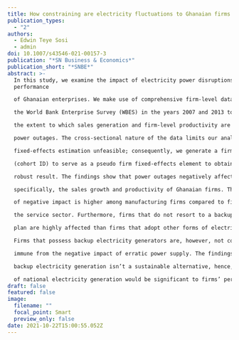 ```yaml
---
title: How constraining are electricity fluctuations to Ghanaian firms’ performance?
publication_types:
  - "2"
authors:
  - Edwin Teye Sosi
  - admin
doi: 10.1007/s43546-021-00157-3
publication: "*SN Business & Economics*"
publication_short: "*SNBE*"
abstract: >-
  In this study, we examine the impact of electricity power disruptions on the
  performance

  of Ghanaian enterprises. We make use of comprehensive firm-level data from

  the World Bank Enterprise Survey (WBES) in the years 2007 and 2013 to ascertain

  the extent to which sales generation and firm-level productivity are affected by

  power outages. The cross-sectional nature of the data limits our analysis and makes

  fixed-effects estimation unfeasible; consequently, we generate a firm cohort identification

  (cohort ID) to serve as a pseudo firm fixed-effects element to obtain a more

  robust result. The findings show that power outages negatively affect firm performance;

  specifically, the sales growth and productivity of Ghanaian firms. The magnitude

  of negative impact is higher among manufacturing firms compared to firms in

  the service sector. Furthermore, firms that do not resort to a backup electricity generation

  plan are highly affected than firms that adopt other forms of electricity generation.

  Firms that possess backup electricity generators are, however, not completely

  immune from the negative impact of erratic power supply. The findings suggest that

  backup electricity generation isn’t a sustainable alternative, hence, the improvement

  of national electricity generation would be significant to firms’ performance.
draft: false
featured: false
image:
  filename: ""
  focal_point: Smart
  preview_only: false
date: 2021-10-22T15:00:55.052Z
---
```

